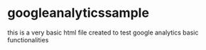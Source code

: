 # googleanalyticssample
this is a very basic html file created to test google analytics basic functionalities
